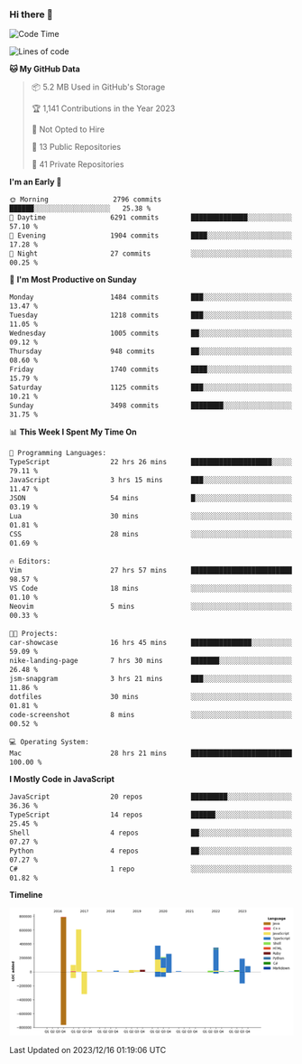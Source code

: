 ### Hi there 👋

<!--
**Clumsy-Coder/Clumsy-Coder** is a ✨ _special_ ✨ repository because its `README.md` (this file) appears on your GitHub profile.

Here are some ideas to get you started:

- 🔭 I’m currently working on ...
- 🌱 I’m currently learning ...
- 👯 I’m looking to collaborate on ...
- 🤔 I’m looking for help with ...
- 💬 Ask me about ...
- 📫 How to reach me: ...
- 😄 Pronouns: ...
- ⚡ Fun fact: ...
-->

<!-- anmol098/waka-readme-stats -->
<!--START_SECTION:waka-->
![Code Time](http://img.shields.io/badge/Code%20Time-520%20hrs%2053%20mins-blue)

![Lines of code](https://img.shields.io/badge/From%20Hello%20World%20I%27ve%20Written-3.1%20million%20lines%20of%20code-blue)

**🐱 My GitHub Data** 

> 📦 5.2 MB Used in GitHub's Storage 
 > 
> 🏆 1,141 Contributions in the Year 2023
 > 
> 🚫 Not Opted to Hire
 > 
> 📜 13 Public Repositories 
 > 
> 🔑 41 Private Repositories 
 > 
**I'm an Early 🐤** 

```text
🌞 Morning                2796 commits        ██████░░░░░░░░░░░░░░░░░░░   25.38 % 
🌆 Daytime                6291 commits        ██████████████░░░░░░░░░░░   57.10 % 
🌃 Evening                1904 commits        ████░░░░░░░░░░░░░░░░░░░░░   17.28 % 
🌙 Night                  27 commits          ░░░░░░░░░░░░░░░░░░░░░░░░░   00.25 % 
```
📅 **I'm Most Productive on Sunday** 

```text
Monday                   1484 commits        ███░░░░░░░░░░░░░░░░░░░░░░   13.47 % 
Tuesday                  1218 commits        ███░░░░░░░░░░░░░░░░░░░░░░   11.05 % 
Wednesday                1005 commits        ██░░░░░░░░░░░░░░░░░░░░░░░   09.12 % 
Thursday                 948 commits         ██░░░░░░░░░░░░░░░░░░░░░░░   08.60 % 
Friday                   1740 commits        ████░░░░░░░░░░░░░░░░░░░░░   15.79 % 
Saturday                 1125 commits        ███░░░░░░░░░░░░░░░░░░░░░░   10.21 % 
Sunday                   3498 commits        ████████░░░░░░░░░░░░░░░░░   31.75 % 
```


📊 **This Week I Spent My Time On** 

```text
💬 Programming Languages: 
TypeScript               22 hrs 26 mins      ████████████████████░░░░░   79.11 % 
JavaScript               3 hrs 15 mins       ███░░░░░░░░░░░░░░░░░░░░░░   11.47 % 
JSON                     54 mins             █░░░░░░░░░░░░░░░░░░░░░░░░   03.19 % 
Lua                      30 mins             ░░░░░░░░░░░░░░░░░░░░░░░░░   01.81 % 
CSS                      28 mins             ░░░░░░░░░░░░░░░░░░░░░░░░░   01.69 % 

🔥 Editors: 
Vim                      27 hrs 57 mins      █████████████████████████   98.57 % 
VS Code                  18 mins             ░░░░░░░░░░░░░░░░░░░░░░░░░   01.10 % 
Neovim                   5 mins              ░░░░░░░░░░░░░░░░░░░░░░░░░   00.33 % 

🐱‍💻 Projects: 
car-showcase             16 hrs 45 mins      ███████████████░░░░░░░░░░   59.09 % 
nike-landing-page        7 hrs 30 mins       ███████░░░░░░░░░░░░░░░░░░   26.48 % 
jsm-snapgram             3 hrs 21 mins       ███░░░░░░░░░░░░░░░░░░░░░░   11.86 % 
dotfiles                 30 mins             ░░░░░░░░░░░░░░░░░░░░░░░░░   01.81 % 
code-screenshot          8 mins              ░░░░░░░░░░░░░░░░░░░░░░░░░   00.52 % 

💻 Operating System: 
Mac                      28 hrs 21 mins      █████████████████████████   100.00 % 
```

**I Mostly Code in JavaScript** 

```text
JavaScript               20 repos            █████████░░░░░░░░░░░░░░░░   36.36 % 
TypeScript               14 repos            ██████░░░░░░░░░░░░░░░░░░░   25.45 % 
Shell                    4 repos             ██░░░░░░░░░░░░░░░░░░░░░░░   07.27 % 
Python                   4 repos             ██░░░░░░░░░░░░░░░░░░░░░░░   07.27 % 
C#                       1 repo              ░░░░░░░░░░░░░░░░░░░░░░░░░   01.82 % 
```



**Timeline**

![Lines of Code chart](https://raw.githubusercontent.com/Clumsy-Coder/Clumsy-Coder/main/assets/bar_graph.png)


 Last Updated on 2023/12/16 01:19:06 UTC
<!--END_SECTION:waka-->
